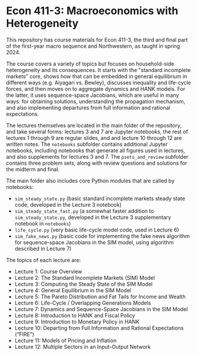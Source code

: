 # Econ 411-3: Macroeconomics with Heterogeneity
This repository has course materials for Econ 411-3, the third and final part of the first-year macro sequence and Northwestern, as taught in spring 2024.

The course covers a variety of topics but focuses on household-side heterogeneity and its consequences. It starts with the "standard incomplete markets" core, shows how that can be embedded in general equilibrium in different ways (e.g. Aiyagari vs. Bewley), discusses inequality and life-cycle forces, and then moves on to aggregate dynamics and HANK models. For the latter, it uses sequence-space Jacobians, which are useful in many ways: for obtaining solutions, understanding the propagation mechanism, and also implementing departures from full information and rational expectations.

The lectures themselves are located in the main folder of the repository, and take several forms: lectures 3 and 7 are Jupyter notebooks, the rest of lectures 1 through 9 are regular slides, and and lecture 10 through 12 are written notes. The `notebooks` subfolder contains additional Jupyter notebooks, including notebooks that generate all figures used in lectures, and also supplements for lectures 3 and 7. The `psets_and_review` subfolder contains three problem sets, along with review questions and solutions for the midterm and final.

The main folder also includes core Python modules that are called by notebooks:
- `sim_steady_state.py` (basic standard incomplete markets steady state code, developed in the Lecture 3 notebook)
- `sim_steady_state_fast.py` (a somewhat faster addition to `sim_steady_state.py`, developed in the Lecture 3 supplementary notebook in `notebooks`)
- `life_cycle.py` (very basic life-cycle model code, used in Lecture 6)
- `sim_fake_news.py` (basic code for implementing the fake news algorithm for sequence-space Jacobians in the SIM model, using algorithm described in Lecture 7)

The topics of each lecture are:

- Lecture 1: Course Overview
- Lecture 2: The Standard Incomplete Markets (SIM) Model
- Lecture 3: Computing the Steady State of the SIM Model
- Lecture 4: General Equilibrium in the SIM Model
- Lecture 5: The Pareto Distribution and Fat Tails for Income and Wealth
- Lecture 6: Life-Cycle / Overlapping Generations Models
- Lecture 7: Dynamics and Sequence-Space Jacobians in the SIM Model
- Lecture 8: Introduction to HANK and Fiscal Policy
- Lecture 9: Introduction to Monetary Policy in HANK
- Lecture 10: Departing from Full Information and Rational Expectations (“FIRE”)
- Lecture 11: Models of Pricing and Inflation
- Lecture 12: Multiple Sectors in an Input-Output Network

